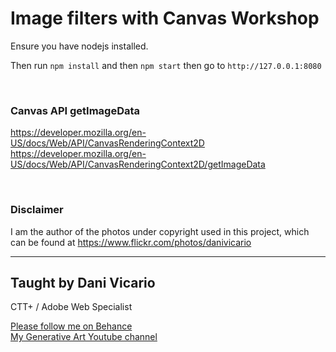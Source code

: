 # Image filters with Canvas Workshop

Ensure you have nodejs installed.

Then run `npm install` and then `npm start` then go to `http://127.0.0.1:8080`

<br/>

### Canvas API getImageData

https://developer.mozilla.org/en-US/docs/Web/API/CanvasRenderingContext2D
https://developer.mozilla.org/en-US/docs/Web/API/CanvasRenderingContext2D/getImageData

<br/>

### Disclaimer

I am the author of the photos under copyright used in this project, which can be found at https://www.flickr.com/photos/danivicario

---

## Taught by Dani Vicario

CTT+ / Adobe Web Specialist

<a href="https://www.behance.net/danivicario">Please follow me on Behance</a>\
<a href="https://www.youtube.com/channel/UCAb7n-USTQyNk5xiBDdgvMg">My Generative Art Youtube channel</a>
